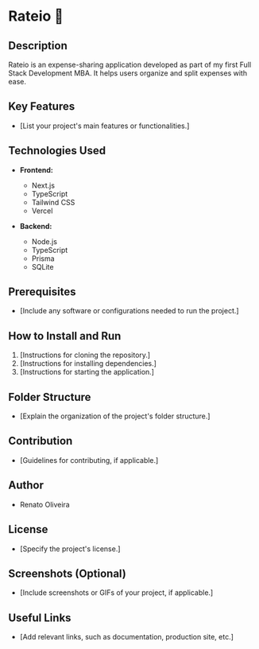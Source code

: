# Rateio 💸

## Description

Rateio is an expense-sharing application developed as part of my first Full Stack Development MBA. It helps users organize and split expenses with ease.

## Key Features

- [List your project's main features or functionalities.]

## Technologies Used

- **Frontend:**

  - Next.js
  - TypeScript
  - Tailwind CSS
  - Vercel

- **Backend:**
  - Node.js
  - TypeScript
  - Prisma
  - SQLite

## Prerequisites

- [Include any software or configurations needed to run the project.]

## How to Install and Run

1. [Instructions for cloning the repository.]
2. [Instructions for installing dependencies.]
3. [Instructions for starting the application.]

## Folder Structure

- [Explain the organization of the project's folder structure.]

## Contribution

- [Guidelines for contributing, if applicable.]

## Author

- Renato Oliveira

## License

- [Specify the project's license.]

## Screenshots (Optional)

- [Include screenshots or GIFs of your project, if applicable.]

## Useful Links

- [Add relevant links, such as documentation, production site, etc.]

